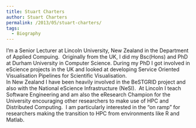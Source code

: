 ```yaml
---
title: Stuart Charters
author: Stuart Charters
permalink: /2013/05/stuart-charters/
tags:
  - Biography
---
```

I&#8217;m a Senior Lecturer at Lincoln University, New Zealand in the Department of Applied Compuing.  Originally from the UK, I did my Bsc(Hons) and PhD at Durham University in Computer Science. During my PhD I got involved in eScience projects in the UK and looked at developing Service Oriented Visualisation Pipelines for Scientific Visualisation.  
In New Zealand I have been heavily involved in the BeSTGRID project and also with the National eScience Infrastructure (NeSI).  At Lincoln I teach Software Engineering and am also the eResearch Champion for the University encouraging other researchers to make use of HPC and Distributed Computing.  I am particularly interested in the &#8220;on ramp&#8221; for researchers making the transition to HPC from environments like R and Matlab.

